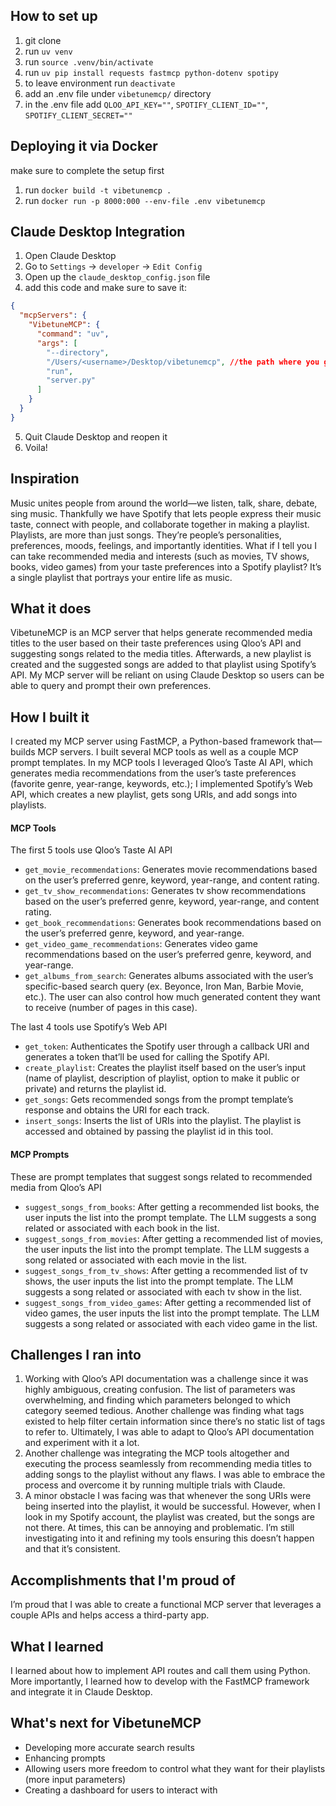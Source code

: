 ## How to set up
1. git clone
2. run `uv venv`
3. run `source .venv/bin/activate`
4. run `uv pip install requests fastmcp python-dotenv spotipy`
5. to leave environment run `deactivate`
6. add an .env file under `vibetunemcp/` directory
7. in the .env file add `QLOO_API_KEY=""`, `SPOTIFY_CLIENT_ID=""`, `SPOTIFY_CLIENT_SECRET=""`

## Deploying it via Docker
make sure to complete the setup first
1. run `docker build -t vibetunemcp .`
2. run `docker run -p 8000:000 --env-file .env vibetunemcp`

## Claude Desktop Integration
1. Open Claude Desktop
2. Go to `Settings` -> `developer` -> `Edit Config`
3. Open up the `claude_desktop_config.json` file
4. add this code and make sure to save it: 
```json
{
  "mcpServers": {
    "VibetuneMCP": {
      "command": "uv",
      "args": [
        "--directory",
        "/Users/<username>/Desktop/vibetunemcp", //the path where you git cloned the project
        "run",
        "server.py"
      ]
    }
  }
}
```
5. Quit Claude Desktop and reopen it
6. Voila!

## Inspiration
Music unites people from around the world—we listen, talk, share, debate, sing music. Thankfully we have Spotify that lets people express their music taste, connect with people, and collaborate together in making a playlist. Playlists, are more than just songs. They’re people’s personalities, preferences, moods, feelings, and importantly identities. What if I tell you I can take recommended media and interests (such as movies, TV shows, books, video games) from your taste preferences into a Spotify playlist? It’s a single playlist that portrays your entire life as music.

## What it does
VibetuneMCP is an MCP server that helps generate recommended media titles to the user based on their taste preferences using Qloo’s API and suggesting songs related to the media titles. Afterwards, a new playlist is created and the suggested songs are added to that playlist using Spotify’s API.  My MCP server will be reliant on using Claude Desktop so users can be able to query and prompt their own preferences.

## How I built it
I created my MCP server using FastMCP, a Python-based framework that—builds MCP servers. I built several MCP tools as well as a couple MCP prompt templates. In my MCP tools I leveraged Qloo’s Taste AI API, which generates media recommendations from the user’s taste preferences (favorite genre, year-range, keywords, etc.); I implemented Spotify’s Web API, which creates a new playlist, gets song URIs, and add songs into playlists.

<h4>MCP Tools</h4>

The first 5 tools use Qloo’s Taste AI API
- `get_movie_recommendations`: Generates movie recommendations based on the user’s preferred genre, keyword, year-range, and content rating.
- `get_tv_show_recommendations`: Generates tv show recommendations based on the user’s preferred genre, keyword, year-range, and content rating.
- `get_book_recommendations`: Generates book recommendations based on the user’s preferred genre, keyword, and year-range.
- `get_video_game_recommendations`: Generates video game recommendations based on the user’s preferred genre, keyword, and year-range.
- `get_albums_from_search`: Generates albums associated with the user’s specific-based search query (ex. Beyonce, Iron Man, Barbie Movie, etc.). The user can also control how much generated content they want to receive (number of pages in this case).

The last 4 tools use Spotify’s Web API
- `get_token`: Authenticates the Spotify user through a callback URI and generates a token that’ll be used for calling the Spotify API.
- `create_playlist`: Creates the playlist itself based on the user’s input (name of playlist, description of playlist, option to make it public or private) and returns the playlist id.
- `get_songs`: Gets recommended songs from the prompt template’s response and obtains the URI for each track.
- `insert_songs`: Inserts the list of URIs into the playlist. The playlist is accessed and obtained by passing the playlist id in this tool.

<h4>MCP Prompts</h4>

These are prompt templates that suggest songs related to recommended media from Qloo’s API
- `suggest_songs_from_books`: After getting a recommended list books, the user inputs the list into the prompt template. The LLM suggests a song related or associated with each book in the list.
- `suggest_songs_from_movies`: After getting a recommended list of movies, the user inputs the list into the prompt template. The LLM suggests a song related or associated with each movie in the list.
- `suggest_songs_from_tv_shows`: After getting a recommended list of tv shows, the user inputs the list into the prompt template. The LLM suggests a song related or associated with each tv show in the list.
- `suggest_songs_from_video_games`: After getting a recommended list of video games, the user inputs the list into the prompt template. The LLM suggests a song related or associated with each video game in the list.

## Challenges I ran into
<ol>
<li>Working with Qloo’s API documentation was a challenge since it was highly ambiguous, creating confusion. The list of parameters was overwhelming, and finding which parameters belonged to which category seemed tedious. Another challenge was finding what tags existed to help filter certain information since there’s no static list of tags to refer to. Ultimately, I was able to adapt to Qloo’s API documentation and experiment with it a lot.</li>
<li>Another challenge was integrating the MCP tools altogether and executing the process seamlessly from recommending media titles to adding songs to the playlist without any flaws. I was able to embrace the process and overcome it by running multiple trials with Claude.</li>
<li>A minor obstacle I was facing was that whenever the song URIs were being inserted into the playlist, it would be successful. However, when I look in my Spotify account, the playlist was created, but the songs are not there. At times, this can be annoying and problematic. I’m still investigating into it and refining my tools ensuring this doesn’t happen and that it’s consistent.</li>
</ol>

## Accomplishments that I'm proud of
I’m proud that I was able to create a functional MCP server that leverages a couple APIs and helps access a third-party app.

## What I learned
I learned about how to implement API routes and call them using Python. More importantly, I learned how to develop with the FastMCP framework and integrate it in Claude Desktop.

## What's next for VibetuneMCP
- Developing more accurate search results
- Enhancing prompts
- Allowing users more freedom to control what they want for their playlists (more input parameters)
- Creating a dashboard for users to interact with
